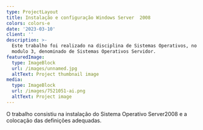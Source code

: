 ```yaml
---
type: ProjectLayout
title: Instalação e configuração Windows Server  2008
colors: colors-e
date: '2023-03-10'
client: ''
description: >-
  Este trabalho foi realizado na disciplina de Sistemas Operativos, no âmbito do
  modulo 3, denominado de Sistemas Operativos Servidor.
featuredImage:
  type: ImageBlock
  url: /images/unnamed.jpg
  altText: Project thumbnail image
media:
  type: ImageBlock
  url: /images/7521051-ai.png
  altText: Project image
---
```


O trabalho consistiu na instalação do Sistema Operativo Server2008 e a colocação das definições adequadas. 

